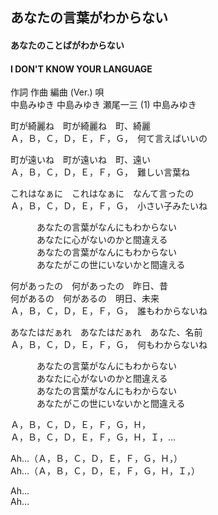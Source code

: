 ## あなたの言葉がわからない
#### あなたのことばがわからない
#### I DON'T KNOW YOUR LANGUAGE

作詞  作曲  編曲 (Ver.)   唄   
中島みゆき   中島みゆき   瀬尾一三 (1)  中島みゆき   
   
   
町が綺麗ね　町が綺麗ね　町、綺麗   
Ａ，Ｂ，Ｃ，Ｄ，Ｅ，Ｆ，Ｇ，　何て言えばいいの   
   
町が遠いね　町が遠いね　町、遠い   
Ａ，Ｂ，Ｃ，Ｄ，Ｅ，Ｆ，Ｇ，　難しい言葉ね   
   
これはなぁに　これはなぁに　なんて言ったの   
Ａ，Ｂ，Ｃ，Ｄ，Ｅ，Ｆ，Ｇ，　小さい子みたいね   
   
　　　あなたの言葉がなんにもわからない   
　　　あなたに心がないのかと間違える   
　　　あなたの言葉がなんにもわからない   
　　　あなたがこの世にいないかと間違える   
   
何があったの　何があったの　昨日、昔   
何があるの　何があるの　明日、未来   
Ａ，Ｂ，Ｃ，Ｄ，Ｅ，Ｆ，Ｇ，　誰もわからないね   
   
あなたはだぁれ　あなたはだぁれ　あなた、名前   
Ａ，Ｂ，Ｃ，Ｄ，Ｅ，Ｆ，Ｇ，　何もわからないね   
   
　　　あなたの言葉がなんにもわからない   
　　　あなたに心がないのかと間違える   
　　　あなたの言葉がなんにもわからない   
　　　あなたがこの世にいないかと間違える   
   
Ａ，Ｂ，Ｃ，Ｄ，Ｅ，Ｆ，Ｇ，Ｈ，   
Ａ，Ｂ，Ｃ，Ｄ，Ｅ，Ｆ，Ｇ，Ｈ，Ｉ，…   
   
Ah…（Ａ，Ｂ，Ｃ，Ｄ，Ｅ，Ｆ，Ｇ，Ｈ，）   
Ah…（Ａ，Ｂ，Ｃ，Ｄ，Ｅ，Ｆ，Ｇ，Ｈ，Ｉ，）   
   
Ah…   
Ah…   